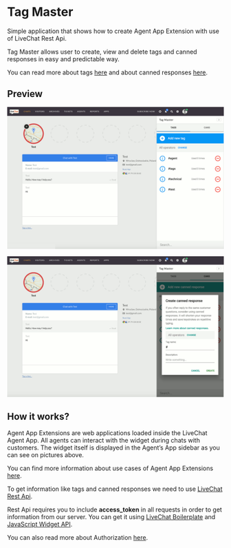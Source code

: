 ﻿# Tag Master

Simple application that shows how to create Agent App Extension with use of LiveChat Rest Api.

Tag Master allows user to create, view and delete tags and canned responses in easy and predictable way.

You can read more about tags [here](https://www.livechatinc.com/kb/tagging-chats-and-tickets/) and about canned responses [here](https://www.livechatinc.com/kb/canned-responses/).

## Preview

![Alt Text](https://raw.githubusercontent.com/venits/react-native-router-flux/master/tag-master-preview1.png)

![Alt Text](https://raw.githubusercontent.com/venits/react-native-router-flux/master/tag-master-preview2.png)

## How it works?

Agent App Extensions are web applications loaded inside the LiveChat Agent App. All agents can interact with the widget during chats with customers. The widget itself is displayed in the Agent’s App sidebar as you can see on pictures above.

You can find more information about use cases of Agent App Extensions [here](https://docs.livechatinc.com/agent-app-widgets/).

To get information like tags and canned responses we need to use [LiveChat Rest Api](https://docs.livechatinc.com/rest-api/).

Rest Api requires you to include **access_token** in all requests in order to get information from our server. You can get it using [LiveChat Boilerplate](https://docs.livechatinc.com/boilerplate/) and [JavaScript Widget API](https://docs.livechatinc.com/agent-app-widgets/#javascript-api).

You can also read more about Authorization [here](https://docs.livechatinc.com/authorization/).





